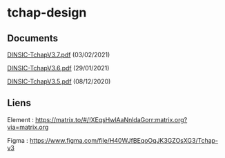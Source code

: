 # tchap-design

## Documents
[DINSIC-TchapV3.7.pdf](https://github.com/dinsic-pim/tchap-design/raw/master/DINSIC-TchapV3.7.pdf) (03/02/2021)

[DINSIC-TchapV3.6.pdf](https://github.com/dinsic-pim/tchap-design/raw/master/DINSIC-TchapV3.6.pdf) (29/01/2021)

[DINSIC-TchapV3.5.pdf](https://github.com/dinsic-pim/tchap-design/raw/master/DINSIC-TchapV3.5.pdf) (08/12/2020)

## Liens
Element : https://matrix.to/#/!XEqsHwlAaNnldaGorr:matrix.org?via=matrix.org

Figma : https://www.figma.com/file/H40WJfBEqoOqJK3GZOsXG3/Tchap-v3
